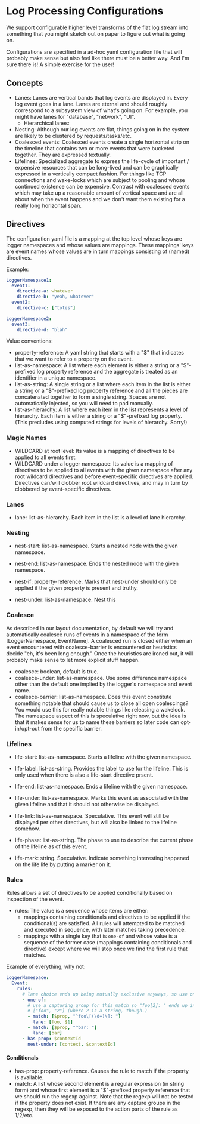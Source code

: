 # Log Processing Configurations #

We support configurable higher level transforms of the flat log stream into
something that you might sketch out on paper to figure out what is going on.

Configurations are specified in a ad-hoc yaml configuration file that will
probably make sense but also feel like there must be a better way.  And I'm
sure there is!  A simple exercise for the user!

## Concepts ##

* Lanes: Lanes are vertical bands that log events are displayed in.  Every log
  event goes in a lane.  Lanes are eternal and should roughly correspond to
  a subsystem view of what's going on.  For example, you might have lanes for
  "database", "network", "UI".
  * Hierarchical lanes:
* Nesting: Although our log events are flat, things going on in the system are
  likely to be clustered by requests/tasks/etc.  
* Coalesced events: Coalesced events create a single horizontal strip on the
  timeline that contains two or more events that were bucketed together.  They
  are expressed textually.
* Lifelines: Specialized aggregate to express the life-cycle of important /
  expensive resources that can be long-lived and can be graphically expressed
  in a vertically compact fashion.  For things like TCP connections and
  wake-locks which are subject to pooling and whose continued existence can be
  expensive.  Contrast with coalesced events which may take up a reasonable
  amount of vertical space and are all about when the event happens and we don't
  want them existing for a really long horizontal span.


## Directives ##

The configuration yaml file is a mapping at the top level whose keys are logger
namespaces and whose values are mappings.  These mappings' keys are event names
whose values are in turn mappings consisting of (named) directives.

Example:
```yaml
LoggerNamespace1:
  event1:
    directive-a: whatever
    directive-b: "yeah, whatever"
  event2:
    directive-c: ["totes"]

LoggerNamespace2:
  event3:
    directive-d: "blah"
```


Value conventions:
* property-reference: A yaml string that starts with a "$" that indicates that
  we want to refer to a property on the event.
* list-as-namespace: A list where each element is either a string or a
  "$"-prefixed log property reference and the aggregate is treated as an
  identifier in a unique namespace.
* list-as-string: A single string or a list where each item in the list is
  either a string or a "$"-prefixed log property reference and all the pieces
  are concatenated together to form a single string.  Spaces are not
  automatically injected, so you will need to pad manually.
* list-as-hierarchy: A list where each item in the list represents a level of
  hierarchy.  Each item is either a string or a "$"-prefixed log property.
  (This precludes using computed strings for levels of hierarchy.  Sorry!)


### Magic Names ###

* WILDCARD at root level: Its value is a mapping of directives to be applied to
  all events first.
* WILDCARD under a logger namespace: Its value is a mapping of directives to be
  applied to all events with the given namespace after any root wildcard
  directives and before event-specific directives are applied.  Directives
  can/will clobber root wildcard directives, and may in turn by clobbered by
  event-specific directives.

### Lanes ###

* lane: list-as-hierarchy.  Each item in the list is a level of lane hierarchy.

### Nesting ###

* nest-start: list-as-namespace.  Starts a nested node with the given namespace.
* nest-end: list-as-namespace.  Ends the nested node with the given namespace.

* nest-if: property-reference.  Marks that nest-under should only be applied if
  the given property is present and truthy.
* nest-under: list-as-namespace.  Nest this

### Coalesce ###

As described in our layout documentation, by default we will try and
automatically coalesce runs of events in a namespace of the form
[LoggerNamespace, EventName].  A coalesced run is closed either when an event
encountered with coalesce-barrier is encountered or heuristics decide "eh,
it's been long enough."  Once the heuristics are ironed out, it will probably
make sense to let more explicit stuff happen.

* coalesce: boolean, default is true.
* coalesce-under: list-as-namespace.  Use some difference namespace other than
  the default one implied by the logger's namespace and event name.
* coalesce-barrier: list-as-namespace.  Does this event constitute
  something notable that should cause us to close all open coalescings?  You
  would use this for really notable things like releasing a wakelock.  The
  namespace aspect of this is speculative right now, but the idea is that it
  makes sense for us to name these barriers so later code can opt-in/opt-out
  from the specific barrier.


### Lifelines ###

* life-start: list-as-namespace.  Starts a lifeline with the given namespace.
* life-label: list-as-string.  Provides the label to use for the lifeline.  This
  is only used when there is also a life-start directive prsent.
* life-end: list-as-namespace.  Ends a lifeline with the given namespace.

* life-under: list-as-namespace.  Marks this event as associated with the given
  lifeline and that it should not otherwise be displayed.
* life-link: list-as-namespace.  Speculative.  This event will still be
  displayed per other directives, but will also be linked to the lifeline
  somehow.
* life-phase: list-as-string.  The phase to use to describe the current phase of
  the lifeline as of this event.
* life-mark: string.  Speculative.  Indicate something interesting happened on
  the life life by putting a marker on it.


### Rules ###

Rules allows a set of directives to be applied conditionally based on inspection
of the event.  

* rules: The value is a sequence whose items are either:
  * mappings containing conditionals and directives to be applied if the
    conditional(s) are satisfied.  All rules will attempted to be matched and
    executed in sequence, with later matches taking precedence.
  * mappings with a single key that is `one-of` and whose value is a sequence
    of the former case (mappings containing conditionals and directive) except
    where we will stop once we find the first rule that matches.

Example of everything, why not:
```yaml
LoggerNamespace:
  Event:
    rules:
      # lane choice ends up being mutually exclusive anyways, so use one-of.
      - one-of:
        # use a capturing group for this match so "foo[2]: " ends up in
        # ["foo", "2"] (where 2 is a string, though.)
        - match: [$prop, "^foo\[(\d+)\]: "]
          lane: [foo, $1]
        - match: [$prop, "^bar: "]
          lane: [bar]
      - has-prop: $contextId
        nest-under: [context, $contextId]
```

#### Conditionals ####

* has-prop: property-reference.  Causes the rule to match if the property is
  available.
* match: A list whose second element is a regular expression (in string form)
  and whose first element is a "$"-prefixed property reference that we should
  run the regexp against.  Note that the regexp will not be tested if the
  property does not exist.  If there are any capture groups in the regexp, then
  they will be exposed to the action parts of the rule as $1/$2/etc.

